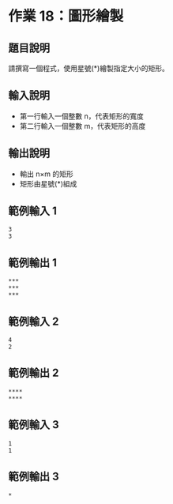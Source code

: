 # 作業 18：圖形繪製

## 題目說明
請撰寫一個程式，使用星號(*)繪製指定大小的矩形。

## 輸入說明
- 第一行輸入一個整數 n，代表矩形的寬度
- 第二行輸入一個整數 m，代表矩形的高度

## 輸出說明
- 輸出 n×m 的矩形
- 矩形由星號(*)組成

## 範例輸入 1
```
3
3
```

## 範例輸出 1
```
***
***
***
```

## 範例輸入 2
```
4
2
```

## 範例輸出 2
```
****
****
```

## 範例輸入 3
```
1
1
```

## 範例輸出 3
```
*
``` 
